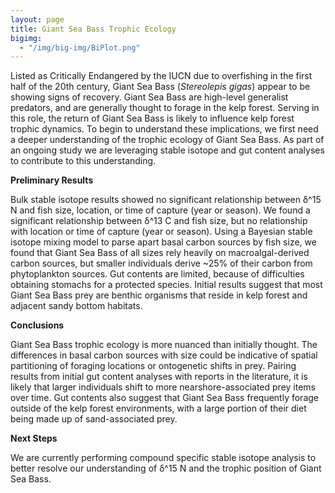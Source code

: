 ```yaml
---
layout: page
title: Giant Sea Bass Trophic Ecology
bigimg: 
  - "/img/big-img/BiPlot.png"
---
```

Listed as Critically Endangered by the IUCN due to overfishing in the first half of the 20th century, Giant Sea Bass (*Stereolepis gigas*) appear to be showing signs of recovery. Giant Sea Bass are high-level generalist predators, and are generally thought to forage in the kelp forest. Serving in this role, the return of Giant Sea Bass is likely to influence kelp forest trophic dynamics. To begin to understand these implications, we first need a deeper understanding of the trophic ecology of Giant Sea Bass. As part of an ongoing study we are leveraging stable isotope and gut content analyses to contribute to this understanding.

**Preliminary Results**

Bulk stable isotope results showed no significant relationship between δ^15 N and fish size, location, or time of capture (year or season). We found a significant relationship between δ^13 C and fish size, but no relationship with location or time of capture (year or season). Using a Bayesian stable isotope mixing model to parse apart basal carbon sources by fish size, we found that Giant Sea Bass of all sizes rely heavily on macroalgal-derived carbon sources, but smaller individuals derive ~25% of their carbon from phytoplankton sources. Gut contents are limited, because of difficulties obtaining stomachs for a protected species. Initial results suggest that most Giant Sea Bass prey are benthic organisms that reside in kelp forest and adjacent sandy bottom habitats.

**Conclusions**

Giant Sea Bass trophic ecology is more nuanced than initially thought. The differences in basal carbon sources with size could be indicative of spatial partitioning of foraging locations or ontogenetic shifts in prey. Pairing results from initial gut content analyses with reports in the literature, it is likely that larger individuals shift to more nearshore-associated prey items over time. Gut contents also suggest that Giant Sea Bass frequently forage outside of the kelp forest environments, with a large portion of their diet being made up of sand-associated prey.

**Next Steps**

We are currently performing compound specific stable isotope analysis to better resolve our understanding of δ^15 N and the trophic position of Giant Sea Bass. 
